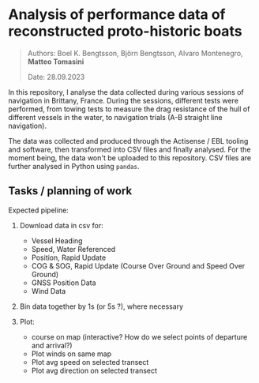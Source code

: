# Analysis of performance data of reconstructed proto-historic boats

> Authors: Boel K. Bengtsson, Björn Bengtsson, Alvaro Montenegro, **Matteo Tomasini**
>
> Date: 28.09.2023

In this repository, I analyse the data collected during various sessions of navigation in Brittany, France. During the sessions, different tests were performed, from towing tests to measure the drag resistance of the hull of different vessels in the water, to navigation trials (A-B straight line navigation).

The data was collected and produced through the Actisense / EBL tooling and software, then transformed into CSV files and finally analysed. For the moment being, the data won't be uploaded to this repository. CSV files are further analysed in Python using `pandas`.

## Tasks / planning of work

Expected pipeline:

1) Download data in csv for:

    - Vessel Heading
    - Speed, Water Referenced
    - Position, Rapid Update
    - COG & SOG, Rapid Update (Course Over Ground and Speed Over Ground)
    - GNSS Position Data
    - Wind Data

2) Bin data together by 1s (or 5s ?), where necessary
3) Plot:

    - course on map (interactive? How do we select points of departure and arrival?)
    - Plot winds on same map
    - Plot avg speed on selected transect
    - Plot avg direction on selected transect
